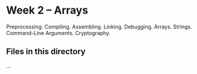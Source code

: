 # Week 2 – Arrays

Preprocessing. Compiling. Assembling. Linking. Debugging. Arrays. Strings. Command-Line Arguments. Cryptography.

## Files in this directory

...

